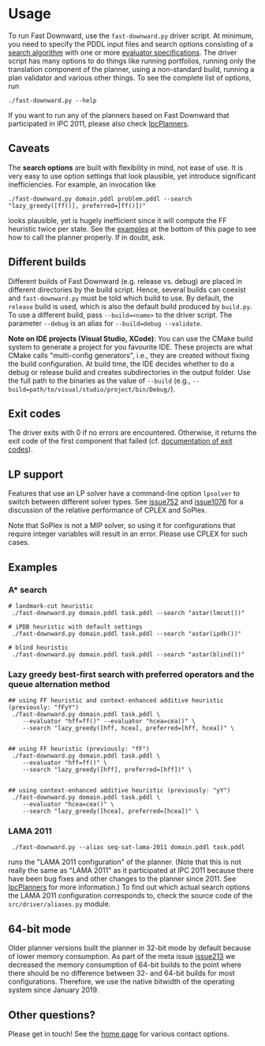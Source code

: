 # Usage

To run Fast Downward, use the `fast-downward.py` driver script. At minimum, you
need to specify the PDDL input files and search options consisting of a [search
algorithm](search/SearchAlgorithm) with one or more [evaluator
specifications](search/Evaluator). The driver script has many options to do
things like running portfolios, running only the translation component of the
planner, using a non-standard build, running a plan validator and various other
things. To see the complete list of options, run

    ./fast-downward.py --help

If you want to run any of the planners based on Fast Downward that
participated in IPC 2011, please also check
[IpcPlanners](IpcPlanners "wikilink").

## Caveats

The **search options** are built with flexibility in mind, not ease of
use. It is very easy to use option settings that look plausible, yet
introduce significant inefficiencies. For example, an invocation like

```
./fast-downward.py domain.pddl problem.pddl --search "lazy_greedy([ff()], preferred=[ff()])"
```

looks plausible, yet is hugely inefficient since it will compute the FF
heuristic twice per state. See the [examples](#examples) at the bottom of this
page to see how to call the planner properly. If in doubt, ask.

## Different builds

Different builds of Fast Downward (e.g. release vs. debug) are placed in
different directories by the build script. Hence, several builds can
coexist and `fast-downward.py` must be told which build to use. By default, the
`release` build is used, which is also the default build produced by
`build.py`.  To use a different build, pass `--build=<name>` to the driver
script. The parameter `--debug` is an alias for `--build=debug --validate`.

**Note on IDE projects (Visual Studio, XCode)**: You can use the CMake
build system to generate a project for you favourite IDE. These projects
are what CMake calls "multi-config generators", i.e., they are created
without fixing the build configuration. At build time, the IDE decides
whether to do a debug or release build and creates subdirectories in the
output folder. Use the full path to the binaries as the value of
`--build` (e.g., `--build=path/to/visual/studio/project/bin/Debug/`).

## Exit codes

The driver exits with 0 if no errors are encountered. Otherwise, it
returns the exit code of the first component that failed (cf. [documentation of
exit codes](exit-codes.md)).

## LP support

Features that use an LP solver have a command-line option `lpsolver`
to switch between different solver types. See
[issue752](http://issues.fast-downward.org/issue752) and
[issue1076](http://issues.fast-downward.org/issue1076) for a
discussion of the relative performance of CPLEX and SoPlex.

Note that SoPlex is not a MIP solver, so using it for configurations
that require integer variables will result in an error. Please use CPLEX
for such cases.

## Examples

### A* search

    # landmark-cut heuristic
     ./fast-downward.py domain.pddl task.pddl --search "astar(lmcut())"

    # iPDB heuristic with default settings
     ./fast-downward.py domain.pddl task.pddl --search "astar(ipdb())"

    # blind heuristic
     ./fast-downward.py domain.pddl task.pddl --search "astar(blind())"

### Lazy greedy best-first search with preferred operators and the queue alternation method

    ## using FF heuristic and context-enhanced additive heuristic (previously: "fFyY")
     ./fast-downward.py domain.pddl task.pddl \
        --evaluator "hff=ff()" --evaluator "hcea=cea()" \
        --search "lazy_greedy([hff, hcea], preferred=[hff, hcea])" \
               

    ## using FF heuristic (previously: "fF")
     ./fast-downward.py domain.pddl task.pddl \
        --evaluator "hff=ff()" \
        --search "lazy_greedy([hff], preferred=[hff])" \
               

    ## using context-enhanced additive heuristic (previously: "yY")
     ./fast-downward.py domain.pddl task.pddl \
        --evaluator "hcea=cea()" \
        --search "lazy_greedy([hcea], preferred=[hcea])" \
               

### LAMA 2011

     ./fast-downward.py --alias seq-sat-lama-2011 domain.pddl task.pddl

runs the "LAMA 2011 configuration" of the planner. (Note that this is
not really the same as "LAMA 2011" as it participated at IPC 2011
because there have been bug fixes and other changes to the planner since
2011. See [IpcPlanners](IpcPlanners "wikilink") for more information.)
To find out which actual search options the LAMA 2011 configuration
corresponds to, check the source code of the `src/driver/aliases.py` module.


## 64-bit mode

Older planner versions built the planner in 32-bit mode by default
because of lower memory consumption. As part of the meta issue
[issue213](http://issues.fast-downward.org/issue213) we
decreased the memory consumption of 64-bit builds to the point where
there should be no difference between 32- and 64-bit builds for most
configurations. Therefore, we use the native bitwidth of the operating
system since January 2019.

## Other questions?

Please get in touch! See the [home page](https://www.fast-downward.org) for various
contact options.
